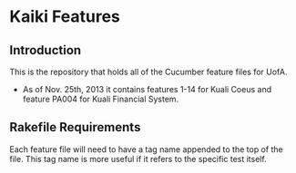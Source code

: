 Kaiki Features
===================


Introduction
------------

This is the repository that holds all of the Cucumber feature files for UofA.

* As of Nov. 25th, 2013 it contains features 1-14 for Kuali Coeus and
  feature PA004 for Kuali Financial System.


Rakefile Requirements
---------------------

Each feature file will need to have a tag name appended to the top of the file.
This tag name is more useful if it refers to the specific test itself.
